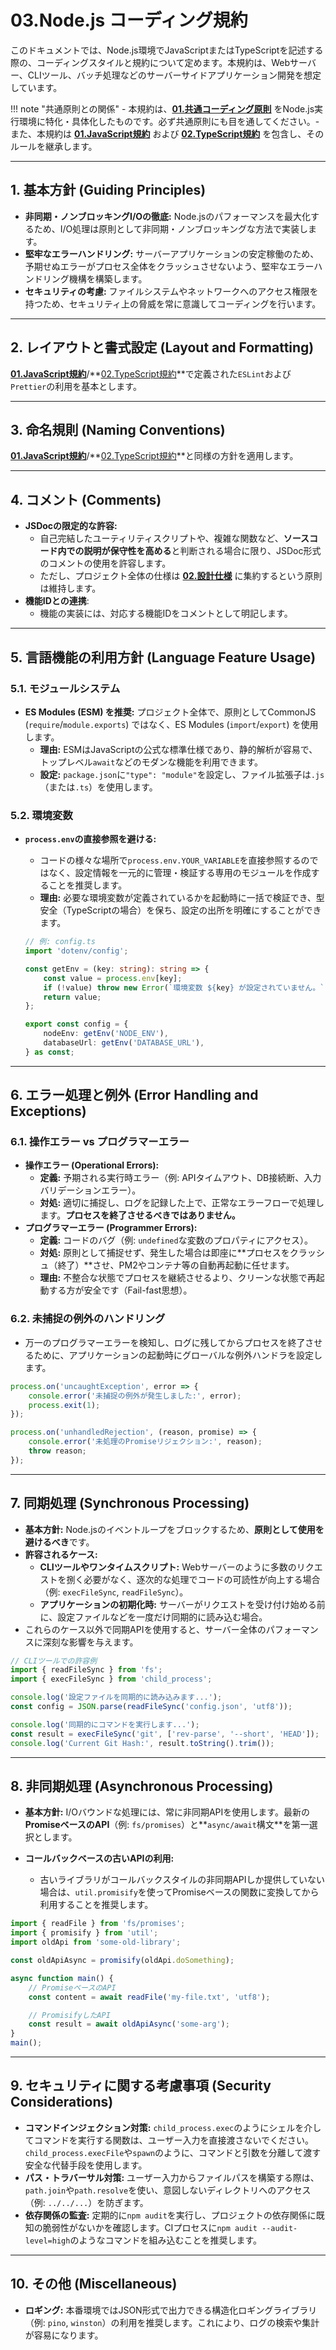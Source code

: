 # 03.Node.js コーディング規約

このドキュメントでは、Node.js環境でJavaScriptまたはTypeScriptを記述する際の、コーディングスタイルと規約について定めます。本規約は、Webサーバー、CLIツール、バッチ処理などのサーバーサイドアプリケーション開発を想定しています。

!!! note
"共通原則との関係" - 本規約は、**[01.共通コーディング原則](../01_共通規則/01_共通コーディング原則.md)**
をNode.js実行環境に特化・具体化したものです。必ず共通原則にも目を通してください。- また、本規約は
**[01.JavaScript規約](./01_JavaScript規約.md)** および
**[02.TypeScript規約](./02_TypeScript規約.md)**
を包含し、そのルールを継承します。

---

## 1. 基本方針 (Guiding Principles)

- **非同期・ノンブロッキングI/Oの徹底:**
  Node.jsのパフォーマンスを最大化するため、I/O処理は原則として非同期・ノンブロッキングな方法で実装します。
- **堅牢なエラーハンドリング:**
  サーバーアプリケーションの安定稼働のため、予期せぬエラーがプロセス全体をクラッシュさせないよう、堅牢なエラーハンドリング機構を構築します。
- **セキュリティの考慮:**
  ファイルシステムやネットワークへのアクセス権限を持つため、セキュリティ上の脅威を常に意識してコーディングを行います。

---

## 2. レイアウトと書式設定 (Layout and Formatting)

**[01.JavaScript規約](./01_JavaScript規約.md)**/**[02.TypeScript規約](./02_TypeScript規約.md)**で定義された`ESLint`および`Prettier`の利用を基本とします。

---

## 3. 命名規則 (Naming Conventions)

**[01.JavaScript規約](./01_JavaScript規約.md)**/**[02.TypeScript規約](./02_TypeScript規約.md)**と同様の方針を適用します。

---

## 4. コメント (Comments)

- **JSDocの限定的な許容:**
    - 自己完結したユーティリティスクリプトや、複雑な関数など、**ソースコード内での説明が保守性を高める**と判断される場合に限り、JSDoc形式のコメントの使用を許容します。
    - ただし、プロジェクト全体の仕様は
      **[02.設計仕様](../../../02_設計仕様/README.md)**
      に集約するという原則は維持します。
- **機能IDとの連携**:
    - 機能の実装には、対応する機能IDをコメントとして明記します。

---

## 5. 言語機能の利用方針 (Language Feature Usage)

### 5.1. モジュールシステム

- **ES Modules (ESM) を推奨:** プロジェクト全体で、原則としてCommonJS
  (`require`/`module.exports`) ではなく、ES Modules
  (`import`/`export`) を使用します。
    - **理由:**
      ESMはJavaScriptの公式な標準仕様であり、静的解析が容易で、トップレベル`await`などのモダンな機能を利用できます。
    - **設定:**
      `package.json`に`"type": "module"`を設定し、ファイル拡張子は`.js`（または`.ts`）を使用します。

### 5.2. 環境変数

- **`process.env`の直接参照を避ける:**
    - コードの様々な場所で`process.env.YOUR_VARIABLE`を直接参照するのではなく、設定情報を一元的に管理・検証する専用のモジュールを作成することを推奨します。
    - **理由:**
      必要な環境変数が定義されているかを起動時に一括で検証でき、型安全（TypeScriptの場合）を保ち、設定の出所を明確にすることができます。

    ```typescript
    // 例: config.ts
    import 'dotenv/config';

    const getEnv = (key: string): string => {
        const value = process.env[key];
        if (!value) throw new Error(`環境変数 ${key} が設定されていません。`);
        return value;
    };

    export const config = {
        nodeEnv: getEnv('NODE_ENV'),
        databaseUrl: getEnv('DATABASE_URL'),
    } as const;
    ```

---

## 6. エラー処理と例外 (Error Handling and Exceptions)

### 6.1. 操作エラー vs プログラマーエラー

- **操作エラー (Operational Errors):**
    - **定義:** 予期される実行時エラー（例:
      APIタイムアウト、DB接続断、入力バリデーションエラー）。
    - **対処:**
      適切に捕捉し、ログを記録した上で、正常なエラーフローで処理します。**プロセスを終了させるべきではありません。**
- **プログラマーエラー (Programmer Errors):**
    - **定義:** コードのバグ（例: `undefined`な変数のプロパティにアクセス）。
    - **対処:**
      原則として捕捉せず、発生した場合は即座に**プロセスをクラッシュ（終了）**させ、PM2やコンテナ等の自動再起動に任せます。
    - **理由:**
      不整合な状態でプロセスを継続させるより、クリーンな状態で再起動する方が安全です（Fail-fast思想）。

### 6.2. 未捕捉の例外のハンドリング

- 万一のプログラマーエラーを検知し、ログに残してからプロセスを終了させるために、アプリケーションの起動時にグローバルな例外ハンドラを設定します。

```javascript
process.on('uncaughtException', error => {
    console.error('未捕捉の例外が発生しました:', error);
    process.exit(1);
});

process.on('unhandledRejection', (reason, promise) => {
    console.error('未処理のPromiseリジェクション:', reason);
    throw reason;
});
```

---

## 7. 同期処理 (Synchronous Processing)

- **基本方針:**
  Node.jsのイベントループをブロックするため、**原則として使用を避けるべき**です。
- **許容されるケース:**
    - **CLIツールやワンタイムスクリプト:**
      Webサーバーのように多数のリクエストを捌く必要がなく、逐次的な処理でコードの可読性が向上する場合（例:
      `execFileSync`, `readFileSync`）。
    - **アプリケーションの初期化時:**
      サーバーがリクエストを受け付け始める前に、設定ファイルなどを一度だけ同期的に読み込む場合。
- これらのケース以外で同期APIを使用すると、サーバー全体のパフォーマンスに深刻な影響を与えます。

```javascript
// CLIツールでの許容例
import { readFileSync } from 'fs';
import { execFileSync } from 'child_process';

console.log('設定ファイルを同期的に読み込みます...');
const config = JSON.parse(readFileSync('config.json', 'utf8'));

console.log('同期的にコマンドを実行します...');
const result = execFileSync('git', ['rev-parse', '--short', 'HEAD']);
console.log('Current Git Hash:', result.toString().trim());
```

---

## 8. 非同期処理 (Asynchronous Processing)

- **基本方針:**
  I/Oバウンドな処理には、常に非同期APIを使用します。最新の**PromiseベースのAPI**（例:
  `fs/promises`）と**`async/await`構文**を第一選択とします。

- **コールバックベースの古いAPIの利用:**
    - 古いライブラリがコールバックスタイルの非同期APIしか提供していない場合は、`util.promisify`を使ってPromiseベースの関数に変換してから利用することを推奨します。

```javascript
import { readFile } from 'fs/promises';
import { promisify } from 'util';
import oldApi from 'some-old-library';

const oldApiAsync = promisify(oldApi.doSomething);

async function main() {
    // PromiseベースのAPI
    const content = await readFile('my-file.txt', 'utf8');

    // PromisifyしたAPI
    const result = await oldApiAsync('some-arg');
}
main();
```

---

## 9. セキュリティに関する考慮事項 (Security Considerations)

- **コマンドインジェクション対策:**
  `child_process.exec`のようにシェルを介してコマンドを実行する関数は、ユーザー入力を直接渡さないでください。`child_process.execFile`や`spawn`のように、コマンドと引数を分離して渡す安全な代替手段を使用します。
- **パス・トラバーサル対策:**
  ユーザー入力からファイルパスを構築する際は、`path.join`や`path.resolve`を使い、意図しないディレクトリへのアクセス（例:
  `../../...`）を防ぎます。
- **依存関係の監査:**
  定期的に`npm audit`を実行し、プロジェクトの依存関係に既知の脆弱性がないかを確認します。CIプロセスに`npm audit --audit-level=high`のようなコマンドを組み込むことを推奨します。

---

## 10. その他 (Miscellaneous)

- **ロギング:** 本番環境ではJSON形式で出力できる構造化ロギングライブラリ（例:
  `pino`,
  `winston`）の利用を推奨します。これにより、ログの検索や集計が容易になります。
